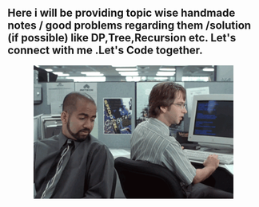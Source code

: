 ## Here i will be providing topic wise handmade notes / good problems regarding them /solution (if possible) like DP,Tree,Recursion etc. Let's connect with me .Let's Code together.

<p align="center"><img align="center" alt="coding" width="400px" src="img/pair1.gif"></p>